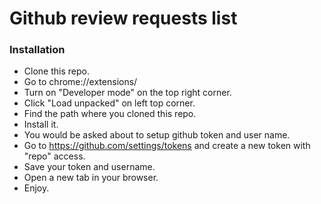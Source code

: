 # Github review requests list

### Installation 

* Clone this repo.
* Go to chrome://extensions/
* Turn on "Developer mode" on the top right corner. 
* Click "Load unpacked" on left top corner.
* Find the path where you cloned this repo.
* Install it.
* You would be asked about to setup github token and user name.
* Go to https://github.com/settings/tokens and create a new token with "repo" access.
* Save your token and username.
* Open a new tab in your browser.
* Enjoy.
